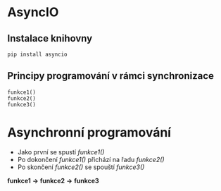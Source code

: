 # AsyncIO 


## Instalace knihovny
```
pip install asyncio
```
## Principy programování v rámci synchronizace
```
funkce1()
funkce2()
funkce3()
```
# Asynchronní programování
+ Jako první se spustí *funkce1()*
+ Po dokončení *funkce1()* přichází na řadu *funkce2()*
+ Po skončení *funkce2()* se spouští *funkce3()*

**funkce1** **->** **funkce2** **->** **funkce3**
